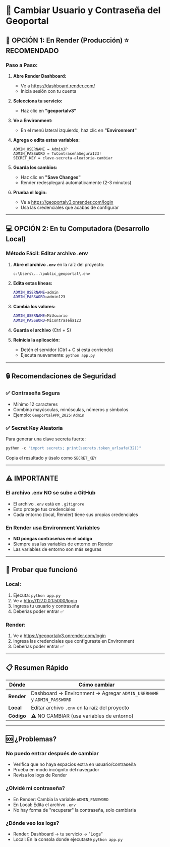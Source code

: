 # 🔐 Cambiar Usuario y Contraseña del Geoportal

## 📍 OPCIÓN 1: En Render (Producción) ⭐ RECOMENDADO

### Paso a Paso:

1. **Abre Render Dashboard:**
   - Ve a https://dashboard.render.com/
   - Inicia sesión con tu cuenta

2. **Selecciona tu servicio:**
   - Haz clic en **"geoportalv3"**

3. **Ve a Environment:**
   - En el menú lateral izquierdo, haz clic en **"Environment"**

4. **Agrega o edita estas variables:**
   ```
   ADMIN_USERNAME = AdminJP
   ADMIN_PASSWORD = TuContraseñaSegura123!
   SECRET_KEY = clave-secreta-aleatoria-cambiar
   ```

5. **Guarda los cambios:**
   - Haz clic en **"Save Changes"**
   - Render redesplegará automáticamente (2-3 minutos)

6. **Prueba el login:**
   - Ve a https://geoportalv3.onrender.com/login
   - Usa las credenciales que acabas de configurar

---

## 💻 OPCIÓN 2: En tu Computadora (Desarrollo Local)

### Método Fácil: Editar archivo .env

1. **Abre el archivo `.env`** en la raíz del proyecto:
   ```
   c:\Users\...\public_geoportal\.env
   ```

2. **Edita estas líneas:**
   ```bash
   ADMIN_USERNAME=admin
   ADMIN_PASSWORD=admin123
   ```

3. **Cambia los valores:**
   ```bash
   ADMIN_USERNAME=MiUsuario
   ADMIN_PASSWORD=MiContraseña123
   ```

4. **Guarda el archivo** (Ctrl + S)

5. **Reinicia la aplicación:**
   - Detén el servidor (Ctrl + C si está corriendo)
   - Ejecuta nuevamente: `python app.py`

---

## 🔒 Recomendaciones de Seguridad

### ✅ Contraseña Segura
- Mínimo 12 caracteres
- Combina mayúsculas, minúsculas, números y símbolos
- Ejemplo: `Geoportal#PR_2025!Admin`

### ✅ Secret Key Aleatoria
Para generar una clave secreta fuerte:
```powershell
python -c "import secrets; print(secrets.token_urlsafe(32))"
```

Copia el resultado y úsalo como `SECRET_KEY`

---

## ⚠️ IMPORTANTE

### El archivo .env NO se sube a GitHub
- El archivo `.env` está en `.gitignore`
- Esto protege tus credenciales
- Cada entorno (local, Render) tiene sus propias credenciales

### En Render usa Environment Variables
- **NO pongas contraseñas en el código**
- Siempre usa las variables de entorno en Render
- Las variables de entorno son más seguras

---

## 🧪 Probar que funcionó

### Local:
1. Ejecuta: `python app.py`
2. Ve a http://127.0.0.1:5000/login
3. Ingresa tu usuario y contraseña
4. Deberías poder entrar ✅

### Render:
1. Ve a https://geoportalv3.onrender.com/login
2. Ingresa las credenciales que configuraste en Environment
3. Deberías poder entrar ✅

---

## 📋 Resumen Rápido

| Dónde | Cómo cambiar |
|-------|--------------|
| **Render** | Dashboard → Environment → Agregar `ADMIN_USERNAME` y `ADMIN_PASSWORD` |
| **Local** | Editar archivo `.env` en la raíz del proyecto |
| **Código** | ⚠️ NO CAMBIAR (usa variables de entorno) |

---

## 🆘 ¿Problemas?

### No puedo entrar después de cambiar
- Verifica que no haya espacios extra en usuario/contraseña
- Prueba en modo incógnito del navegador
- Revisa los logs de Render

### ¿Olvidé mi contraseña?
- En Render: Cambia la variable `ADMIN_PASSWORD`
- En Local: Edita el archivo `.env`
- No hay forma de "recuperar" la contraseña, solo cambiarla

### ¿Dónde veo los logs?
- Render: Dashboard → tu servicio → "Logs"
- Local: En la consola donde ejecutaste `python app.py`
